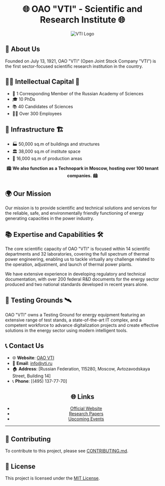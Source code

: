 <div align="center">

# 🌐 OAO "VTI" - Scientific and Research Institute 🌐
  
![VTI Logo](https://vti.ru/templates/vti//images/logo.png)

</div>

## 🌟 About Us

Founded on July 13, 1921, OAO "VTI" (Open Joint Stock Company "VTI") is the first sector-focused scientific research institution in the country.

## 👩‍🔬 Intellectual Capital 🧠

- 🏅 1 Corresponding Member of the Russian Academy of Sciences
- 🎓 10 PhDs
- 📚 40 Candidates of Sciences
- 🧑‍💻 Over 300 Employees

## 🏢 Infrastructure 🏗️

- 🏭 50,000 sq.m of buildings and structures
- 🏛️ 38,000 sq.m of institute space
- 🏬 16,000 sq.m of production areas

<div align="center">

🏙️ **We also function as a Technopark in Moscow, hosting over 100 tenant companies.** 🏙️

</div>

## 🌍 Our Mission

Our mission is to provide scientific and technical solutions and services for the reliable, safe, and environmentally friendly functioning of energy generating capacities in the power industry.

## 📚 Expertise and Capabilities 🛠️

The core scientific capacity of OAO "VTI" is focused within 14 scientific departments and 32 laboratories, covering the full spectrum of thermal power engineering, enabling us to tackle virtually any challenge related to the operation, adjustment, and launch of thermal power plants. 

We have extensive experience in developing regulatory and technical documentation, with over 200 federal R&D documents for the energy sector produced and two national standards developed in recent years alone.

## 🧪 Testing Grounds 🛰️

OAO "VTI" owns a Testing Ground for energy equipment featuring an extensive range of test stands, a state-of-the-art IT complex, and a competent workforce to advance digitalization projects and create effective solutions in the energy sector using modern intelligent tools.

## 📞 Contact Us

- 🌐 **Website**: [OAO VTI](#)
- 📧 **Email**: [info@vti.ru](mailto:info@vti.ru)
- 🏠 **Address**: [Russian Federation, 115280, Moscow, Avtozavodskaya Street, Building 14]
- 📞 **Phone**: [(495) 137-77-70]

<div align="center">

## 🌐 Links

- [Official Website](https://vti.ru/)
- [Research Papers](https://vti.ru/public/)
- [Upcoming Events](https://vti.ru/scientific-event/plan-of-scientific-events/)

</div>

---

## 🤝 Contributing

To contribute to this project, please see [CONTRIBUTING.md](CONTRIBUTING.md).

## 📜 License

This project is licensed under the [MIT License](LICENSE.md).
